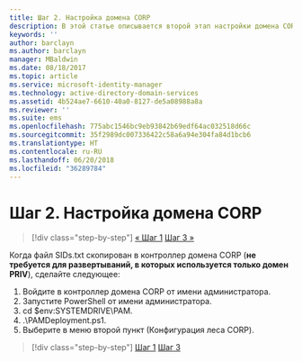 ```yaml
---
title: Шаг 2. Настройка домена CORP
description: В этой статье описывается второй этап настройки домена CORP, предусматривающий запуск скрипта после копирования файла sids.txt в контроллер домена CORP.
keywords: ''
author: barclayn
ms.author: barclayn
manager: MBaldwin
ms.date: 08/18/2017
ms.topic: article
ms.service: microsoft-identity-manager
ms.technology: active-directory-domain-services
ms.assetid: 4b524ae7-6610-40a0-8127-de5a08988a8a
ms.reviewer: ''
ms.suite: ems
ms.openlocfilehash: 775abc1546bc9eb93842b69edf64ac032518d66c
ms.sourcegitcommit: 35f2989dc007336422c58a6a94e304fa84d1bcb6
ms.translationtype: HT
ms.contentlocale: ru-RU
ms.lasthandoff: 06/20/2018
ms.locfileid: "36289784"
---
```

# <a name="step-2-configuring-the-corp-domain"></a>Шаг 2. Настройка домена CORP

> [!div class="step-by-step"]
> [« Шаг 1](sp1-step1-configuring-priv-domain.md)
> [Шаг 3 »](sp1-step3-installing-configuring-sql.md)

Когда файл SIDs.txt скопирован в контроллер домена CORP (**не требуется для развертываний, в которых используется только домен PRIV**), сделайте следующее:

1. Войдите в контроллер домена CORP от имени администратора.
2. Запустите PowerShell от имени администратора.
3. cd $env:SYSTEMDRIVE\PAM.
4. .\PAMDeployment.ps1.
5. Выберите в меню второй пункт (Конфигурация леса CORP).

> [!div class="step-by-step"]
> [Шаг 1](sp1-step1-configuring-priv-domain.md)
> [Шаг 3](sp1-step3-installing-configuring-sql.md)
